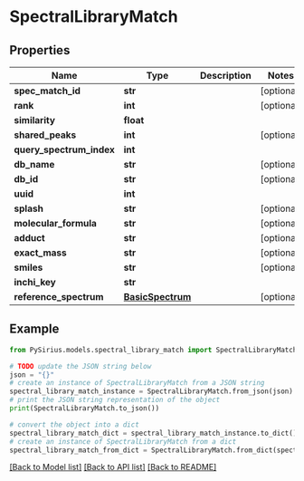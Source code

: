 # SpectralLibraryMatch


## Properties

Name | Type | Description | Notes
------------ | ------------- | ------------- | -------------
**spec_match_id** | **str** |  | [optional] 
**rank** | **int** |  | [optional] 
**similarity** | **float** |  | 
**shared_peaks** | **int** |  | [optional] 
**query_spectrum_index** | **int** |  | 
**db_name** | **str** |  | [optional] 
**db_id** | **str** |  | [optional] 
**uuid** | **int** |  | 
**splash** | **str** |  | [optional] 
**molecular_formula** | **str** |  | [optional] 
**adduct** | **str** |  | [optional] 
**exact_mass** | **str** |  | [optional] 
**smiles** | **str** |  | [optional] 
**inchi_key** | **str** |  | 
**reference_spectrum** | [**BasicSpectrum**](BasicSpectrum.md) |  | [optional] 

## Example

```python
from PySirius.models.spectral_library_match import SpectralLibraryMatch

# TODO update the JSON string below
json = "{}"
# create an instance of SpectralLibraryMatch from a JSON string
spectral_library_match_instance = SpectralLibraryMatch.from_json(json)
# print the JSON string representation of the object
print(SpectralLibraryMatch.to_json())

# convert the object into a dict
spectral_library_match_dict = spectral_library_match_instance.to_dict()
# create an instance of SpectralLibraryMatch from a dict
spectral_library_match_from_dict = SpectralLibraryMatch.from_dict(spectral_library_match_dict)
```
[[Back to Model list]](../README.md#documentation-for-models) [[Back to API list]](../README.md#documentation-for-api-endpoints) [[Back to README]](../README.md)


